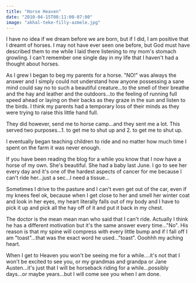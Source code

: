 ```yaml
---
title: "Horse Heaven"
date: "2010-04-15T08:11:00-07:00"
image: "akhal-teke-filly-azmele.jpg"
---
```


I have no idea if we dream before we are born, but if I did, I am positive that I dreamt of horses. I may not have ever seen one before, but God must have described them to me while I laid there listening to my mom's stomach growling. I can't remember one single day in my life that I haven't had a thought about horses.

As I grew I began to beg my parents for a horse. "NO!" was always the answer and I simply could not understand how anyone possessing a sane mind could say no to such a beautiful creature...to the smell of their breathe and the hay and leather and the outdoors...to the feeling of running full speed ahead or laying on their backs as they graze in the sun and listen to the birds. I think my parents had a temporary loss of their minds as they were trying to raise this little hand full.

They did however, send me to horse camp...and they sent me a lot. This served two purposes...1. to get me to shut up and 2. to get me to shut up.

I eventually began teaching children to ride and no matter how much time I spent on the farm it was never enough. 

If you have been reading the blog for a while you know that I now have a horse of my own. She's beautiful. She had a baby last June. I go to see her every day and it's one of the hardest aspects of cancer for me because I can't ride her...just a sec...I need a tissue...

Sometimes I drive to the pasture and I can't even get out of the car, even if my knees feel ok, because when I get close to her and smell her winter coat and look in her eyes, my heart literally falls out of my body and I have to pick it up and pick all the hay off of it and put it back in my chest.

The doctor is the mean mean man who said that I can't ride. Actually I think he has a different motivation but it's the same answer every time..."No". His reason is that my spine will compress with every little bump and if I fall off I am "toast"...that was the exact word he used..."toast". Ooohhh my aching heart.

When I get to Heaven you won't be seeing me for a while....it's not that I won't be excited to see you, or my grandmas and grandpa or Jane Austen...it's just that I will be horseback riding for a while...possibly days...or maybe years...but I will come see you when I am done.